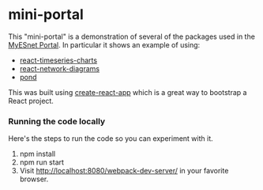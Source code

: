 # mini-portal

This "mini-portal" is a demonstration of several of the packages used in the [MyESnet Portal](https://my.es.net/).  In particular it shows an example of using:

   * [react-timeseries-charts](http://software.es.net/react-timeseries-charts)
   * [react-network-diagrams](http://software.es.net/react-network-diagrams)
   * [pond](http://software.es.net/pond)


This was built using [create-react-app](https://github.com/facebookincubator/create-react-app) which is a great way to bootstrap a React project.

### Running the code locally

Here's the steps to run the code so you can experiment with it.

1. npm install
2. npm run start
3. Visit [http://localhost:8080/webpack-dev-server/](http://localhost:8080/webpack-dev-server/) 
   in your favorite browser.
